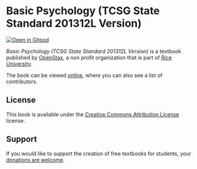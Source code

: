 # Basic Psychology (TCSG State Standard 201312L Version)

[![Open in Gitpod](https://gitpod.io/button/open-in-gitpod.svg)](https://gitpod.io/from-referrer/)

_Basic Psychology (TCSG State Standard 201312L Version)_ is a textbook published by [OpenStax](https://openstax.org/), a non profit organization that is part of [Rice University](https://www.rice.edu/).

The book can be viewed [online](https://github.com/cnx-user-books/cnxbook-basic-psychology-tcsg-state-standard-201312l-version/releases/latest), where you can also see a list of contributors.

## License
This book is available under the [Creative Commons Attribution License](./LICENSE) license.

## Support
If you would like to support the creation of free textbooks for students, your [donations are welcome](https://riceconnect.rice.edu/donation/support-openstax-banner).
